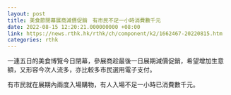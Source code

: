 ```yaml
---
layout: post
title: 美食節閉幕展商減價促銷　有市民不足一小時消費數千元
date: 2022-08-15 12:20:21.000000000 +08:00
link: https://news.rthk.hk/rthk/ch/component/k2/1662467-20220815.htm
categories: rthk
---
```


一連五日的美食博覽今日閉幕，參展商趁最後一日展期減價促銷，希望增加生意額，又形容今次人流多，亦比較多市民選用電子支付。

有市民就在展期內兩度入場購物，有人入場不足一小時已消費數千元。
